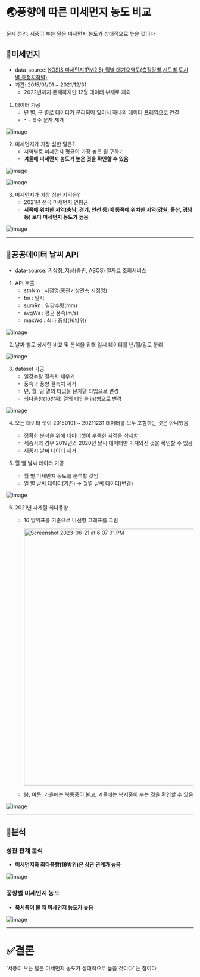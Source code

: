 # 🌏풍향에 따른 미세먼지 농도 비교
문제 정의: 서풍이 부는 달은 미세먼지 농도가 상대적으로 높을 것이다

## 💨미세먼지
- data-source: [KOSIS 미세먼지(PM2.5) 월별 대기오염도(측정망별,시도별,도시별,측정지점별)](https://kosis.kr/statHtml/statHtml.do?orgId=106&tblId=DT_106N_03_0200076&vw_cd=MT_ZTITLE&list_id=T_7&seqNo=&lang_mode=ko&language=kor&obj_var_id=&itm_id=&conn_path=MT_ZTITLE)
- 기간: 2015/01/01 ~ 2021/12/31
    - 2022년까지 존재하지만 12월 데이터 부재로 제외

1. 데이터 가공
    - 년 별, 구 별로 데이터가 분리되어 있어서 하나의 데이터 프레임으로 연결
    - `*` `-` 특수 문자 제거
  
![image](https://github.com/siyeonSon/wind-dust-analysis/assets/87802191/a67059cd-7e3c-49c7-b5f7-9c9d3c8a925f)


2. 미세먼지가 가장 심한 달은?
    - 지역별로 미세먼지 평균이 가장 높은 월 구하기
    - **겨울에 미세먼지 농도가 높은 것을 확인할 수 있음**

![image](https://github.com/siyeonSon/wind-dust-analysis/assets/87802191/e3bc3dcd-037e-4138-974e-5b3bcf998dc2)

![image](https://github.com/siyeonSon/wind-dust-analysis/assets/87802191/314ab1e1-e056-4907-a10b-4a0fd09a7b41)


3. 미세먼지가 가장 심한 지역은?
    - 2021년 전국 미세먼지 연평균
    - **서쪽에 위치한 지역(충남, 경기, 인천 등)이 동쪽에 위치한 지역(강원, 울산, 경남 등) 보다 미세먼지 농도가 높음**

![image](https://github.com/siyeonSon/wind-dust-analysis/assets/87802191/5db3b07c-c532-47a0-9362-e0c69c1dc010)

---

## 💨**공공데이터 날씨 API**
- data-source: [기상청_지상(종관, ASOS) 일자료 조회서비스](https://www.data.go.kr/data/15059093/openapi.do)

1. API 호출
    - stnNm : 지점명(종관기상관측 지점명)
    - tm : 일시
    - sumRn : 일강수량(mm)
    - avgWs : 평균 풍속(m/s)
    - maxWd : 최다 풍향(16방위)

![image](https://github.com/siyeonSon/wind-dust-analysis/assets/87802191/46a11e09-0b63-46c4-aa80-85272291e7c7)


2. 날짜 별로 상세한 비교 및 분석을 위해 일시 데이터를 년/월/일로 분리

![image](https://github.com/siyeonSon/wind-dust-analysis/assets/87802191/c1322d16-0795-454f-b6eb-2567ec5e7a4c)


3. dataset 가공
    - 일강수량 결측치 채우기
    - 풍속과 풍향 결측치 제거
    - 년, 월, 일 열의 타입을 문자열 타입으로 변경
    - 최다풍향(16방위) 열의 타입을 int형으로 변경

![image](https://github.com/siyeonSon/wind-dust-analysis/assets/87802191/3153419d-97e5-4d92-8b26-3bd5322b0db2)


4. 모든 데이터 셋이 20150101 ~ 20211231 데이터를 모두 포함하는 것은 아니었음
    - 정확한 분석을 위해 데이터셋이 부족한 지점을 삭제함
    - 세종시의 경우 2019년와 2020년 날씨 데이터만 가져와진 것을 확인할 수 있음
    - 세종시 날씨 데이터 제거


5. 월 별 날씨 데이터 가공
    - 월 별 미세먼지 농도를 분석할 것임
    - 일 별 날씨 데이터(기존) → 월별 날씨 데이터(변경)

![image](https://github.com/siyeonSon/wind-dust-analysis/assets/87802191/7f633a0d-18b1-40ef-b545-c4f9c374505d)


6. 2021년 사계절 최다풍향
    - 16 방위표를 기준으로 나선형 그래프를 그림
  
        <img width="688" alt="Screenshot 2023-06-21 at 6 07 01 PM" src="https://github.com/siyeonSon/wind-dust-analysis/assets/87802191/9740631f-2951-47e4-aed2-4d6e0025cf58">

    - 봄, 여름, 가을에는 북동풍이 불고, 겨울에는 북서풍이 부는 것을 확인할 수 있음

![image](https://github.com/siyeonSon/wind-dust-analysis/assets/87802191/9564f200-2785-4cd9-8f91-06aa2d4504a2)


---

## 📝분석

### 상관 관계 분석
- **미세먼지와 최다풍향(16방위)은 상관 관계가 높음**

![image](https://github.com/siyeonSon/wind-dust-analysis/assets/87802191/2dc13c12-0fc5-4bb0-abda-d71ebc60624b)


### 풍향별 미세먼지 농도
- **북서풍이 불 때 미세먼지 농도가 높음**

![image](https://github.com/siyeonSon/wind-dust-analysis/assets/87802191/4f479fb9-eaa1-49cf-ad34-c3afc26d61e8)

---

# ✅결론
‘서풍이 부는 달은 미세먼지 농도가 상대적으로 높을 것이다’ 는 참이다

